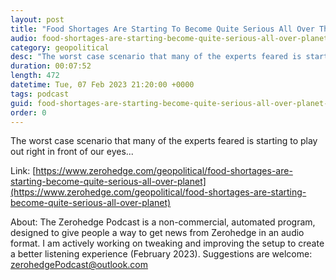 ```yaml
---
layout: post
title: "Food Shortages Are Starting To Become Quite Serious All Over The Planet"
audio: food-shortages-are-starting-become-quite-serious-all-over-planet-0
category: geopolitical
desc: "The worst case scenario that many of the experts feared is starting to play out right in front of our eyes..."
duration: 00:07:52
length: 472
datetime: Tue, 07 Feb 2023 21:20:00 +0000
tags: podcast
guid: food-shortages-are-starting-become-quite-serious-all-over-planet-0
order: 0
---
```

The worst case scenario that many of the experts feared is starting to play out right in front of our eyes...

Link: [https://www.zerohedge.com/geopolitical/food-shortages-are-starting-become-quite-serious-all-over-planet](https://www.zerohedge.com/geopolitical/food-shortages-are-starting-become-quite-serious-all-over-planet)

About: The Zerohedge Podcast is a non-commercial, automated program, designed to give people a way to get news from Zerohedge in an audio format.  I am actively working on tweaking and improving the setup to create a better listening experience (February 2023).  Suggestions are welcome: [zerohedgePodcast@outlook.com](mailto:zerohedgePodcast@outlook.com)